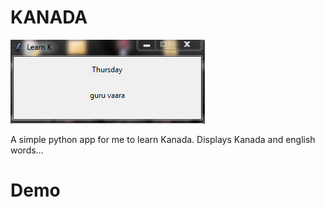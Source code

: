# KANADA
![Learn Kanada](img/kanada.png)


A simple python app for me to learn Kanada. Displays Kanada and english words...


# Demo

